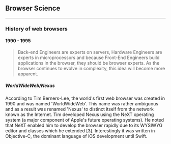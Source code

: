 ## Browser Science

---

### History of web browsers

#### 1990 - 1995

> Back-end Engineers are experts on servers, Hardware Engineers are experts in microprocessors and because Front-End Engineers build applications in the browser, they should be browser experts. As the browser continues to evolve in complexity, this idea will become more apparent.

##### WorldWideWeb/Nexus

According to Tim Berners-Lee, the world's first web browser was created in 1990 and was named 'WorldWideWeb'. This name was rather ambiguous and as a result was renamed 'Nexus' to distinct itself from the network known as the Internet. Tim developed Nexus using the NeXT operating system \(a major component of Apple's future operating systems\). He noted that NeXT enabled him to develop the browser rapidly due to its WYSIWYG editor and classes which he extended \[3\]. Interestingly it was written in Objective-C, the dominant language of iOS development until Swift.

